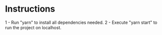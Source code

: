 # Instructions

1 - Run "yarn" to install all dependencies needed.
2 - Execute "yarn start" to run the project on localhost.
